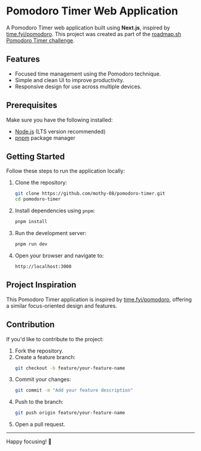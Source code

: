 # Pomodoro Timer Web Application

A Pomodoro Timer web application built using **Next.js**, inspired by [time.fyi/pomodoro](https://time.fyi/pomodoro). This project was created as part of the [roadmap.sh Pomodoro Timer challenge](https://roadmap.sh/projects/pomodoro-timer).

## Features

- Focused time management using the Pomodoro technique.
- Simple and clean UI to improve productivity.
- Responsive design for use across multiple devices.

## Prerequisites

Make sure you have the following installed:

- [Node.js](https://nodejs.org/) (LTS version recommended)
- [pnpm](https://pnpm.io/) package manager

## Getting Started

Follow these steps to run the application locally:

1. Clone the repository:

   ```bash
   git clone https://github.com/mothy-08/pomodoro-timer.git
   cd pomodoro-timer
   ```

2. Install dependencies using `pnpm`:

   ```bash
   pnpm install
   ```

3. Run the development server:

   ```bash
   pnpm run dev
   ```

4. Open your browser and navigate to:
   ```
   http://localhost:3000
   ```

## Project Inspiration

This Pomodoro Timer application is inspired by [time.fyi/pomodoro](https://time.fyi/pomodoro), offering a similar focus-oriented design and features.

## Contribution

If you'd like to contribute to the project:

1. Fork the repository.
2. Create a feature branch:
   ```bash
   git checkout -b feature/your-feature-name
   ```
3. Commit your changes:
   ```bash
   git commit -m "Add your feature description"
   ```
4. Push to the branch:
   ```bash
   git push origin feature/your-feature-name
   ```
5. Open a pull request.

---

Happy focusing! 🚀

